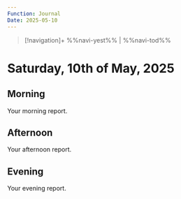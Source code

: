 ```yaml
---
Function: Journal
Date: 2025-05-10
---
```

> [!navigation]+
> %%navi-yest%% | %%navi-tod%%

# Saturday, 10th of May, 2025

## Morning

Your morning report.

## Afternoon

Your afternoon report.

## Evening

Your evening report.